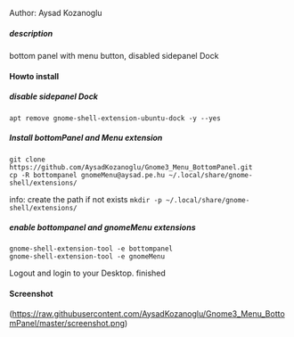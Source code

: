 Author: Aysad Kozanoglu

##### description
bottom panel with menu button, disabled sidepanel Dock 

#### Howto install


##### disable sidepanel Dock
```
apt remove gnome-shell-extension-ubuntu-dock -y --yes
```

##### Install bottomPanel and Menu extension
```
git clone https://github.com/AysadKozanoglu/Gnome3_Menu_BottomPanel.git
cp -R bottompanel gnomeMenu@aysad.pe.hu ~/.local/share/gnome-shell/extensions/ 
```
info: create the path if not exists ``` mkdir -p ~/.local/share/gnome-shell/extensions/ ```

##### enable bottompanel and gnomeMenu  extensions
```
gnome-shell-extension-tool -e bottompanel
gnome-shell-extension-tool -e gnomeMenu
```

Logout and login to your Desktop. finished

#### Screenshot
(https://raw.githubusercontent.com/AysadKozanoglu/Gnome3_Menu_BottomPanel/master/screenshot.png)
